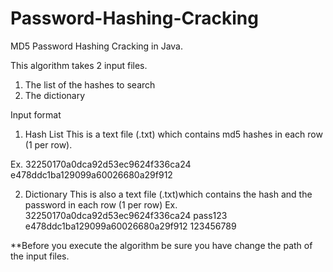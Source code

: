 # Password-Hashing-Cracking

MD5 Password Hashing Cracking in Java.

This algorithm takes 2 input files.
1) The list of the hashes to search
2) The dictionary

Input format

1) Hash List
This is a text file (.txt) which contains md5 hashes in each row (1 per row).

Ex. 32250170a0dca92d53ec9624f336ca24    
    e478ddc1ba129099a60026680a29f912

2) Dictionary 
This is also a text file (.txt)which contains the hash and the password in each row (1 per row)
Ex. 32250170a0dca92d53ec9624f336ca24 pass123
    e478ddc1ba129099a60026680a29f912 123456789

**Before you execute the algorithm be sure you have change the path of the input files.
